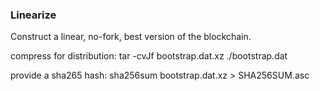 ### Linearize ###
Construct a linear, no-fork, best version of the blockchain.

compress for distribution:
tar -cvJf bootstrap.dat.xz ./bootstrap.dat

provide a sha265 hash:
sha256sum bootstrap.dat.xz > SHA256SUM.asc